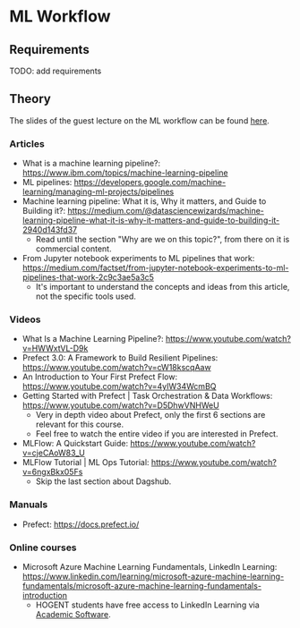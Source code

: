 # ML Workflow

## Requirements

TODO: add requirements

## Theory

The slides of the guest lecture on the ML workflow can be found [here](./assets/03/03-ml-workflow.pdf).

### Articles

-   What is a machine learning pipeline?: https://www.ibm.com/topics/machine-learning-pipeline
-   ML pipelines: https://developers.google.com/machine-learning/managing-ml-projects/pipelines
-   Machine learning pipeline: What it is, Why it matters, and Guide to Building it?: https://medium.com/@datasciencewizards/machine-learning-pipeline-what-it-is-why-it-matters-and-guide-to-building-it-2940d143fd37
    -   Read until the section "Why are we on this topic?", from there on it is commercial content.
-   From Jupyter notebook experiments to ML pipelines that work: https://medium.com/factset/from-jupyter-notebook-experiments-to-ml-pipelines-that-work-2c9c3ae5a3c5
    -   It's important to understand the concepts and ideas from this article, not the specific tools used.

### Videos

-   What Is a Machine Learning Pipeline?: https://www.youtube.com/watch?v=HWWxtVL-D9k
-   Prefect 3.0: A Framework to Build Resilient Pipelines: https://www.youtube.com/watch?v=cW18kscqAaw
-   An Introduction to Your First Prefect Flow: https://www.youtube.com/watch?v=4yIW34WcmBQ
-   Getting Started with Prefect | Task Orchestration & Data Workflows: https://www.youtube.com/watch?v=D5DhwVNHWeU
    -   Very in depth video about Prefect, only the first 6 sections are relevant for this course.
    -   Feel free to watch the entire video if you are interested in Prefect.
-   MLFlow: A Quickstart Guide: https://www.youtube.com/watch?v=cjeCAoW83_U
-   MLFlow Tutorial | ML Ops Tutorial: https://www.youtube.com/watch?v=6ngxBkx05Fs
    -   Skip the last section about Dagshub.

### Manuals

-   Prefect: https://docs.prefect.io/

### Online courses

-   Microsoft Azure Machine Learning Fundamentals, LinkedIn Learning: https://www.linkedin.com/learning/microsoft-azure-machine-learning-fundamentals/microsoft-azure-machine-learning-fundamentals-introduction
    -   HOGENT students have free access to LinkedIn Learning via [Academic Software](http://academicsoftware.eu/).
